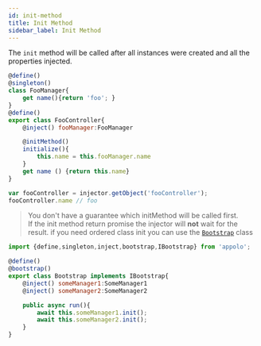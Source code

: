 ```yaml
---
id: init-method
title: Init Method
sidebar_label: Init Method
---
```


The `init` method will be called after all instances were created and all the properties injected.
```javascript
@define()
@singleton()
class FooManager{
    get name(){return 'foo'; }
}
@define()
export class FooController{
    @inject() fooManager:FooManager

    @initMethod()
    initialize(){
        this.name = this.fooManager.name
    }
    get name () {return this.name}
}

var fooController = injector.getObject('fooController');
fooController.name // foo
```
> You don't have a guarantee which initMethod will be called first.<br>
 If the init method return promise the injector will **not** wait for the result.
 if you need ordered class init you can use the [`Bootstrap`](application/bootstrap.md) class

```javascript
import {define,singleton,inject,bootstrap,IBootstrap} from 'appolo';

@define()
@bootstrap()
export class Bootstrap implements IBootstrap{
    @inject() someManager1:SomeManager1
    @inject() someManager2:SomeManager2

    public async run(){
        await this.someManager1.init();
        await this.someManager2.init();
    }
}
 ```